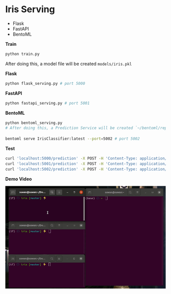 # Iris  Serving

- Flask
- FastAPI
- BentoML



**Train**

```bash
python train.py
```

After doing this, a model file will be created `models/iris.pkl`



**Flask**

```bash
python flask_serving.py # port 5000
```



**FastAPI**

```bash
python fastapi_serving.py # port 5001
```



**BentoML**

```bash
python bentoml_serving.py
# After doing this, a Prediction Service will be created `~/bentoml/repository/IrisClassifier/`

bentoml serve IrisClassifier:latest --port=5002 # port 5002
```



**Test**

```bash
curl 'localhost:5000/prediction' -X POST -H 'Content-Type: application/json' -d '{"sepal_l": 5, "sepal_w": 2, "petal_l": 3, "petal_w": 4}' # Flask
curl 'localhost:5001/prediction' -X POST -H 'Content-Type: application/json' -d '{"sepal_l": 5, "sepal_w": 2, "petal_l": 3, "petal_w": 4}' # fastAPI
curl 'localhost:5002/prediction' -X POST -H 'Content-Type: application/json' -d '{"sepal_l": 5, "sepal_w": 2, "petal_l": 3, "petal_w": 4}' # BentoML
```





**Demo Video**

![demo](./asset/demo.gif)